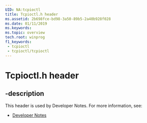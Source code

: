 ```yaml
---
UID: NA:tcpioctl
title: Tcpioctl.h header
ms.assetid: 2b698fce-bd98-3a50-89b5-2a40b928f028
ms.date: 01/11/2019
ms.keywords: 
ms.topic: overview
tech.root: winprog
f1_keywords:
 - tcpioctl
 - tcpioctl/tcpioctl
---
```


# Tcpioctl.h header


## -description

This header is used by Developer Notes. For more information, see:

- [Developer Notes](../_winprog/index.md)

